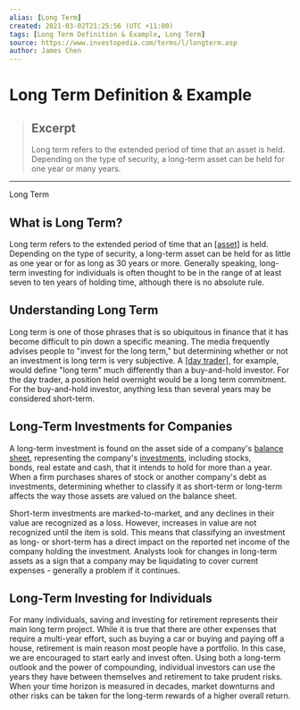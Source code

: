 ```yaml
---
alias: [Long Term]
created: 2021-03-02T21:25:56 (UTC +11:00)
tags: [Long Term Definition & Example, Long Term]
source: https://www.investopedia.com/terms/l/longterm.asp
author: James Chen
---
```


# Long Term Definition & Example

> ## Excerpt
> Long term refers to the extended period of time that an asset is held. Depending on the type of security, a long-term asset can be held for one year or many years.

---

Long Term
## What is Long Term?

Long term refers to the extended period of time that an [[asset]](https://www.investopedia.com/terms/a/asset.asp) is held. Depending on the type of security, a long-term asset can be held for as little as one year or for as long as 30 years or more. Generally speaking, long-term investing for individuals is often thought to be in the range of at least seven to ten years of holding time, although there is no absolute rule.  

## Understanding Long Term

Long term is one of those phrases that is so ubiquitous in finance that it has become difficult to pin down a specific meaning. The media frequently advises people to "invest for the long term," but determining whether or not an investment is long term is very subjective. A [[day trader]](https://www.investopedia.com/terms/d/daytrader.asp), for example, would define "long term" much differently than a buy-and-hold investor. For the day trader, a position held overnight would be a long term commitment. For the buy-and-hold investor, anything less than several years may be considered short-term.

## Long-Term Investments for Companies

A long-term investment is found on the asset side of a company's [balance sheet](https://www.investopedia.com/terms/b/balancesheet.asp), representing the company's [investments](https://www.investopedia.com/terms/i/investment.asp), including stocks, bonds, real estate and cash, that it intends to hold for more than a year. When a firm purchases shares of stock or another company's debt as investments, determining whether to classify it as short-term or long-term affects the way those assets are valued on the balance sheet.

Short-term investments are marked-to-market, and any declines in their value are recognized as a loss. However, increases in value are not recognized until the item is sold. This means that classifying an investment as long- or short-term has a direct impact on the reported net income of the company holding the investment. Analysts look for changes in long-term assets as a sign that a company may be liquidating to cover current expenses - generally a problem if it continues.

## Long-Term Investing for Individuals

For many individuals, saving and investing for retirement represents their main long term project. While it is true that there are other expenses that require a multi-year effort, such as buying a car or buying and paying off a house, retirement is main reason most people have a portfolio. In this case, we are encouraged to start early and invest often. Using both a long-term outlook and the power of compounding, individual investors can use the years they have between themselves and retirement to take prudent risks. When your time horizon is measured in decades, market downturns and other risks can be taken for the long-term rewards of a higher overall return.
